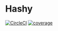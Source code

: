 # Hashy

[![CircleCI](https://circleci.com/gh/Bashkir15/Hashy.svg?style-svg)](https://circleci.com/gh/Bashkir15/Hashy)
[![coverage](https://codecov.io/gh/Bashkir15/Hashy/branch/master/graph/badge.svg)](https://codecov.io/gh/Bashkir15/Hashy)
